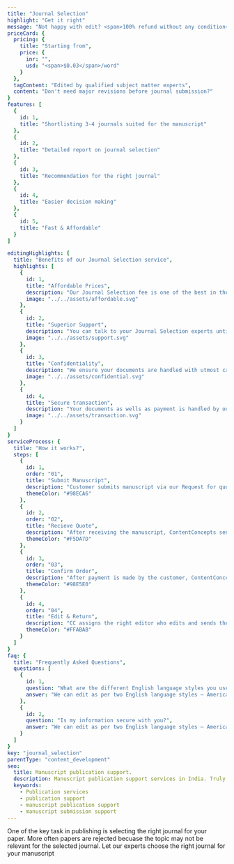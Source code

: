 ```yaml
---
title: "Journal Selection"
highlight: "Get it right"
message: "Not happy with edit? <span>100% refund without any condition</span>"
priceCard: {
  pricing: {
    title: "Starting from",
    price: {
      inr: "",
      usd: "<span>$0.03</span>/word"
    }
  },
  tagContent: "Edited by qualified subject matter experts",
  content: "Don't need major revisions before journal submission?"
}
features: [
  {
    id: 1,
    title: "Shortlisting 3-4 journals suited for the manuscript"
  },
  {
    id: 2,
    title: "Detailed report on journal selection"
  },
  {
    id: 3,
    title: "Recommendation for the right journal"
  },
  {
    id: 4,
    title: "Easier decision making"
  },
  {
    id: 5,
    title: "Fast & Affordable"
  }
]

editingHighlights: {
  title: "Benefits of our Journal Selection service",
  highlights: [
    {
      id: 1,
      title: "Affordable Prices",
      description: "Our Journal Selection fee is one of the best in the industry for the level of quality work we offer from our trusted journal experts and manuscript editors.",
      image: "../../assets/affordable.svg"
    },
    {
      id: 2,
      title: "Superior Support",
      description: "You can talk to your Journal Selection experts until you are satisfied with our service, get your queries answered via email or chat and send your manuscript after review for further check.",
      image: "../../assets/support.svg"
    },
    {
      id: 3,
      title: "Confidentiality",
      description: "We ensure your documents are handled with utmost care. We can sign NDA if necessary.",
      image: "../../assets/confidential.svg"
    },
    {
      id: 4,
      title: "Secure transaction",
      description: "Your documents as wells as payment is handled by our secure website which has passed the best level of security testing in the industry.",
      image: "../../assets/transaction.svg"
    }
  ]
}
serviceProcess: {
  title: "How it works?",
  steps: [
    {
      id: 1,
      order: "01",
      title: "Submit Manuscript",
      description: "Customer submits manuscript via our Request for quote page.",
      themeColor: "#98ECA6"
    },
    {
      id: 2,
      order: "02",
      title: "Recieve Quote",
      description: "After receiving the manuscript, ContentConcepts sends price quote.",
      themeColor: "#F5DA7D"
    },
    {
      id: 3,
      order: "03",
      title: "Confirm Order",
      description: "After payment is made by the customer, ContentConcepts sends confirmation of payment.",
      themeColor: "#98E5E0"
    },
    {
      id: 4,
      order: "04",
      title: "Edit & Return",
      description: "CC assigns the right editor who edits and sends the edited document back to the customer.",
      themeColor: "#FFABAB"
    }
  ]
}
faq: {
  title: "Frequently Asked Questions",
  questions: [
    {
      id: 1,
      question: "What are the different English language styles you use while editing?",
      answer: "We can edit as per two English language styles – American English and British English. You can choose your preferred language style in the online submission form."
    },
    {
      id: 2,
      question: "Is my information secure with you?",
      answer: "We can edit as per two English language styles – American English and British English."
    }
  ]
}
key: "journal_selection"
parentType: "content_development"
seo:
  title: Manuscript publication support.
  description: Manuscript publication support services in India. Truly affordable prices for top quality work offered by PhD editors.
  keywords:
    - Publication services
    - publication support
    - manuscript publication support
    - manuscript submission support
---
```


One of the key task in publishing is selecting the right journal for your paper. More often papers are rejected becuase the topic may not be relevant for the selected journal. Let our experts choose the right journal for your manuscript
